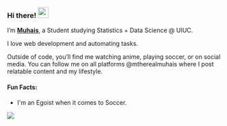 ### Hi there! <img src="https://emojis.slackmojis.com/emojis/images/1536351075/4594/blob-wave.gif" width="25"/>

I’m [**Muhais**](https://muhais.org), a Student studying Statistics + Data Science  @ UIUC.

I love web development and automating tasks.

Outside of code, you’ll find me watching anime, playing soccer, or on social media. You can follow me on all platforms @mtherealmuhais where I post relatable content and my lifestyle.
#### Fun Facts:

* I'm an Egoist when it comes to Soccer.


 <a href="https://github.com/anuraghazra/github-readme-stats"><img align="center" src="https://github-readme-stats.vercel.app/api/top-langs/?username=MONNK-CODE&theme=github_dark&layout=compact&hide_border=true" /></a>




